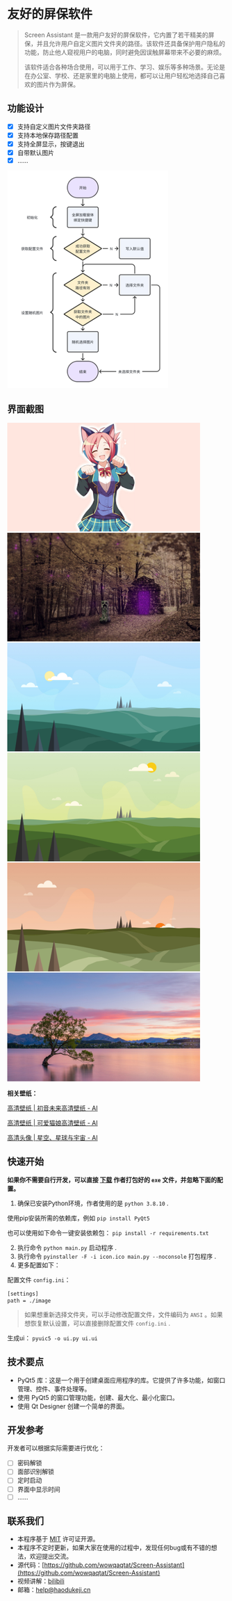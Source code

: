 # 友好的屏保软件

> Screen Assistant 是一款用户友好的屏保软件，它内置了若干精美的屏保，并且允许用户自定义图片文件夹的路径。该软件还具备保护用户隐私的功能，防止他人窥视用户的电脑，同时避免因误触屏幕带来不必要的麻烦。
>
> 该软件适合各种场合使用，可以用于工作、学习、娱乐等多种场景。无论是在办公室、学校、还是家里的电脑上使用，都可以让用户轻松地选择自己喜欢的图片作为屏保。

## 功能设计

- [X] 支持自定义图片文件夹路径
- [X] 支持本地保存路径配置
- [X] 支持全屏显示，按键退出
- [X] 自带默认图片
- [X] ……

<img src="https://raw.githubusercontent.com/wowqaqtat/Screen-Assistant/main/docs/流程图.png" height="500px">

## 界面截图

<img src="https://raw.githubusercontent.com/wowqaqtat/Screen-Assistant/main/image/image1.png" height="250px">
<img src="https://raw.githubusercontent.com/wowqaqtat/Screen-Assistant/main/image/image1.jpg" height="250px">
<img src="https://raw.githubusercontent.com/wowqaqtat/Screen-Assistant/main/image/image2.jpg" height="250px">
<img src="https://raw.githubusercontent.com/wowqaqtat/Screen-Assistant/main/image/image3.jpg" height="250px">
<img src="https://raw.githubusercontent.com/wowqaqtat/Screen-Assistant/main/image/image4.jpg" height="250px">
<img src="https://raw.githubusercontent.com/wowqaqtat/Screen-Assistant/main/image/image5.jpg" height="250px">



**相关壁纸：**

[高清壁纸 | 初音未来高清壁纸 - AI](https://www.bilibili.com/read/cv27592484/)

[高清壁纸 | 可爱猫娘高清壁纸 - AI](https://www.bilibili.com/read/cv27592487/)

[高清头像 | 星空、星球与宇宙 - AI](https://www.bilibili.com/read/cv27648164/)

## 快速开始

**如果你不需要自行开发，可以直接 [下载](https://github.com/wowqaqtat/Screen-Assistant/releases "安装包下载") 作者打包好的 `exe` 文件，并忽略下面的配置。**

1. 确保已安装Python环境，作者使用的是 `python 3.8.10` .

使用pip安装所需的依赖库，例如 `pip install PyQt5`

也可以使用如下命令一键安装依赖包： `pip install -r requirements.txt`

2. 执行命令 `python main.py` 启动程序 .
3. 执行命令 `pyinstaller -F -i icon.ico main.py --noconsole` 打包程序 .
4. 更多配置如下：

配置文件 `config.ini`：

```
[settings]
path = ./image
```

> 如果想重新选择文件夹，可以手动修改配置文件，文件编码为 `ANSI` 。如果想恢复默认设置，可以直接删除配置文件 `config.ini` .

生成ui：
`pyuic5 -o ui.py ui.ui`

## 技术要点

- PyQt5 库：这是一个用于创建桌面应用程序的库。它提供了许多功能，如窗口管理、控件、事件处理等。
- 使用 PyQt5 的窗口管理功能，创建、最大化、最小化窗口。
- 使用 Qt Designer 创建一个简单的界面。

## 开发参考

开发者可以根据实际需要进行优化：

- [ ] 密码解锁
- [ ] 面部识别解锁
- [ ] 定时启动
- [ ] 界面中显示时间
- [ ] ……

## 联系我们

- 本程序基于 [MIT](https://opensource.org/licenses/MIT) 许可证开源。
- 本程序不定时更新，如果大家在使用的过程中，发现任何bug或有不错的想法，欢迎提出交流。
- 源代码：[https://github.com/wowqaqtat/Screen-Assistant](https://github.com/wowqaqtat/Screen-Assistant)
- 视频讲解：[bilibili](https://space.bilibili.com/494053707)
- 邮箱：[help@haodukeji.cn](mailto:help@haodukeji.cn)
